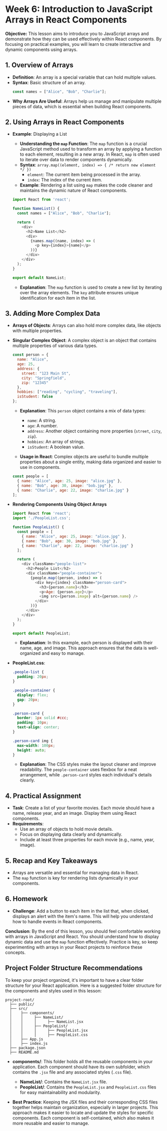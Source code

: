 # Week 6: Introduction to JavaScript Arrays in React Components

**Objective:** This lesson aims to introduce you to JavaScript arrays and demonstrate how they can be used effectively within React components. By focusing on practical examples, you will learn to create interactive and dynamic components using arrays.

## 1. Overview of Arrays

- **Definition**: An array is a special variable that can hold multiple values.
- **Syntax**: Basic structure of an array.
  ```javascript
  const names = ["Alice", "Bob", "Charlie"];
  ```
- **Why Arrays Are Useful**: Arrays help us manage and manipulate multiple pieces of data, which is essential when building React components.

## 2. Using Arrays in React Components

- **Example**: Displaying a List
  - **Understanding the `map` Function**: The `map` function is a crucial JavaScript method used to transform an array by applying a function to each element, resulting in a new array. In React, `map` is often used to iterate over data to render components dynamically.
  - **Syntax**: `array.map((element, index) => { /* return new element */ })`
    - `element`: The current item being processed in the array.
    - `index`: The index of the current item.
  - **Example**: Rendering a list using `map` makes the code cleaner and maintains the dynamic nature of React components.
  
  ```javascript
  import React from 'react';

  function NameList() {
    const names = ["Alice", "Bob", "Charlie"];

    return (
      <div>
        <h2>Name List</h2>
        <div>
          {names.map((name, index) => (
            <p key={index}>{name}</p>
          ))}
        </div>
      </div>
    );
  }

  export default NameList;
  ```
  - **Explanation**: The `map` function is used to create a new list by iterating over the array elements. The `key` attribute ensures unique identification for each item in the list.

## 3. Adding More Complex Data

- **Arrays of Objects**: Arrays can also hold more complex data, like objects with multiple properties.

- **Singular Complex Object**: A complex object is an object that contains multiple properties of various data types.

  ```javascript
  const person = {
    name: "Alice",
    age: 25,
    address: {
      street: "123 Main St",
      city: "Springfield",
      zip: "12345"
    },
    hobbies: ["reading", "cycling", "traveling"],
    isStudent: false
  };
  ```

  - **Explanation**: This `person` object contains a mix of data types:
    - `name`: A string.
    - `age`: A number.
    - `address`: Another object containing more properties (`street`, `city`, `zip`).
    - `hobbies`: An array of strings.
    - `isStudent`: A boolean value.

  - **Usage in React**: Complex objects are useful to bundle multiple properties about a single entity, making data organized and easier to use in components.

  ```javascript
  const people = [
    { name: "Alice", age: 25, image: "alice.jpg" },
    { name: "Bob", age: 30, image: "bob.jpg" },
    { name: "Charlie", age: 22, image: "charlie.jpg" }
  ];
  ```

- **Rendering Components Using Object Arrays**

  ```javascript
  import React from 'react';
  import './PeopleList.css';

  function PeopleList() {
    const people = [
      { name: "Alice", age: 25, image: "alice.jpg" },
      { name: "Bob", age: 30, image: "bob.jpg" },
      { name: "Charlie", age: 22, image: "charlie.jpg" }
    ];

    return (
      <div className="people-list">
        <h2>People List</h2>
        <div className="people-container">
          {people.map((person, index) => (
            <div key={index} className="person-card">
              <h3>{person.name}</h3>
              <p>Age: {person.age}</p>
              <img src={person.image} alt={person.name} />
            </div>
          ))}
        </div>
      </div>
    );
  }

  export default PeopleList;
  ```
  - **Explanation**: In this example, each person is displayed with their name, age, and image. This approach ensures that the data is well-organized and easy to manage.

- **PeopleList.css**:
  ```css
  .people-list {
    padding: 20px;
  }

  .people-container {
    display: flex;
    gap: 20px;
  }

  .person-card {
    border: 1px solid #ccc;
    padding: 10px;
    text-align: center;
  }

  .person-card img {
    max-width: 100px;
    height: auto;
  }
  ```
  - **Explanation**: The CSS styles make the layout cleaner and improve readability. The `people-container` uses flexbox for a neat arrangement, while `.person-card` styles each individual's details clearly.

## 4. Practical Assignment

- **Task**: Create a list of your favorite movies. Each movie should have a name, release year, and an image. Display them using React components.
- **Requirements**:
  - Use an array of objects to hold movie details.
  - Focus on displaying data clearly and dynamically.
  - Include at least three properties for each movie (e.g., name, year, image).

## 5. Recap and Key Takeaways

- Arrays are versatile and essential for managing data in React.
- The `map` function is key for rendering lists dynamically in your components.

## 6. Homework

- **Challenge**: Add a button to each item in the list that, when clicked, displays an alert with the item's name. This will help you understand how to handle events in React components.

**Conclusion**: By the end of this lesson, you should feel comfortable working with arrays in JavaScript and React. You should understand how to display dynamic data and use the `map` function effectively. Practice is key, so keep experimenting with arrays in your React projects to reinforce these concepts.

## Project Folder Structure Recommendations

To keep your project organized, it's important to have a clear folder structure for your React application. Here is a suggested folder structure for the components and styles used in this lesson:

```
project-root/
  ├── public/
  ├── src/
  │    ├── components/
  │    │     ├── NameList/
  │    │     │     ├── NameList.jsx
  │    │     ├── PeopleList/
  │    │     │     ├── PeopleList.jsx
  │    │     │     ├── PeopleList.css
  │    ├── App.js
  │    ├── index.js
  ├── package.json
  ├── README.md
```

- **components/**: This folder holds all the reusable components in your application. Each component should have its own subfolder, which contains the `.jsx` file and any associated styles (`.css` file).
  - **NameList/**: Contains the `NameList.jsx` file.
  - **PeopleList/**: Contains the `PeopleList.jsx` and `PeopleList.css` files for easy maintainability and modularity.

- **Best Practice**: Keeping the JSX files and their corresponding CSS files together helps maintain organization, especially in larger projects. This approach makes it easier to locate and update the styles for specific components. Each component is self-contained, which also makes it more reusable and easier to manage.

